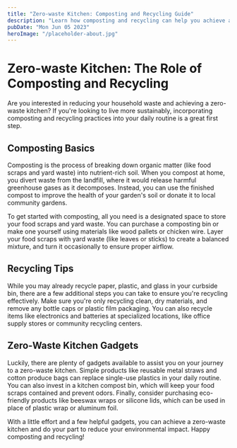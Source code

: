 ```yaml
---
title: "Zero-waste Kitchen: Composting and Recycling Guide"
description: "Learn how composting and recycling can help you achieve a zero-waste kitchen and discover the best gadgets to help you along the way."
pubDate: "Mon Jun 05 2023"
heroImage: "/placeholder-about.jpg"
---
```


# Zero-waste Kitchen: The Role of Composting and Recycling

Are you interested in reducing your household waste and achieving a zero-waste kitchen? If you&#39;re looking to live more sustainably, incorporating composting and recycling practices into your daily routine is a great first step.

## Composting Basics

Composting is the process of breaking down organic matter (like food scraps and yard waste) into nutrient-rich soil. When you compost at home, you divert waste from the landfill, where it would release harmful greenhouse gases as it decomposes. Instead, you can use the finished compost to improve the health of your garden&#39;s soil or donate it to local community gardens.

To get started with composting, all you need is a designated space to store your food scraps and yard waste. You can purchase a composting bin or make one yourself using materials like wood pallets or chicken wire. Layer your food scraps with yard waste (like leaves or sticks) to create a balanced mixture, and turn it occasionally to ensure proper airflow.

## Recycling Tips

While you may already recycle paper, plastic, and glass in your curbside bin, there are a few additional steps you can take to ensure you&#39;re recycling effectively. Make sure you&#39;re only recycling clean, dry materials, and remove any bottle caps or plastic film packaging. You can also recycle items like electronics and batteries at specialized locations, like office supply stores or community recycling centers.

## Zero-Waste Kitchen Gadgets

Luckily, there are plenty of gadgets available to assist you on your journey to a zero-waste kitchen. Simple products like reusable metal straws and cotton produce bags can replace single-use plastics in your daily routine. You can also invest in a kitchen compost bin, which will keep your food scraps contained and prevent odors. Finally, consider purchasing eco-friendly products like beeswax wraps or silicone lids, which can be used in place of plastic wrap or aluminum foil.

With a little effort and a few helpful gadgets, you can achieve a zero-waste kitchen and do your part to reduce your environmental impact. Happy composting and recycling!